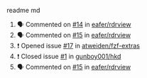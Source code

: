 readme md


<!--START_SECTION:activity--> 
1. 🗣 Commented on [#14](https://github.com/eafer/rdrview/issues/14) in [eafer/rdrview](https://github.com/eafer/rdrview)
2. 🗣 Commented on [#15](https://github.com/eafer/rdrview/issues/15) in [eafer/rdrview](https://github.com/eafer/rdrview)
3. ❗️ Opened issue [#17](https://github.com/atweiden/fzf-extras/issues/17) in [atweiden/fzf-extras](https://github.com/atweiden/fzf-extras)
4. ❗️ Closed issue [#1](https://github.com/gunboy001/hkd/issues/1) in [gunboy001/hkd](https://github.com/gunboy001/hkd)
5. 🗣 Commented on [#15](https://github.com/eafer/rdrview/issues/15) in [eafer/rdrview](https://github.com/eafer/rdrview)
<!--END_SECTION:activity-->
